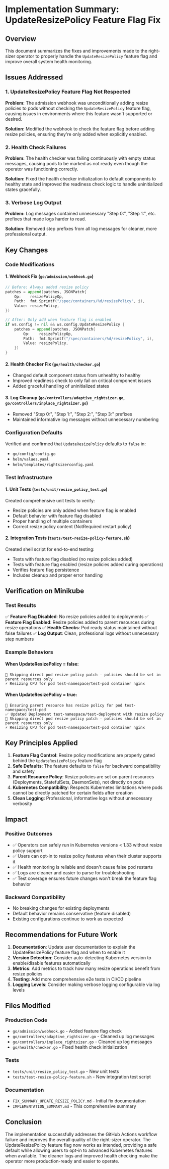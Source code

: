 # Implementation Summary: UpdateResizePolicy Feature Flag Fix

## Overview
This document summarizes the fixes and improvements made to the right-sizer operator to properly handle the `UpdateResizePolicy` feature flag and improve overall system health monitoring.

## Issues Addressed

### 1. UpdateResizePolicy Feature Flag Not Respected
**Problem:** The admission webhook was unconditionally adding resize policies to pods without checking the `UpdateResizePolicy` feature flag, causing issues in environments where this feature wasn't supported or desired.

**Solution:** Modified the webhook to check the feature flag before adding resize policies, ensuring they're only added when explicitly enabled.

### 2. Health Check Failures
**Problem:** The health checker was failing continuously with empty status messages, causing pods to be marked as not ready even though the operator was functioning correctly.

**Solution:** Fixed the health checker initialization to default components to healthy state and improved the readiness check logic to handle uninitialized states gracefully.

### 3. Verbose Log Output
**Problem:** Log messages contained unnecessary "Step 0:", "Step 1:", etc. prefixes that made logs harder to read.

**Solution:** Removed step prefixes from all log messages for cleaner, more professional output.

## Key Changes

### Code Modifications

#### 1. Webhook Fix (`go/admission/webhook.go`)
```go
// Before: Always added resize policy
patches = append(patches, JSONPatch{
    Op:    resizePolicyOp,
    Path:  fmt.Sprintf("/spec/containers/%d/resizePolicy", i),
    Value: resizePolicy,
})

// After: Only add when feature flag is enabled
if ws.config != nil && ws.config.UpdateResizePolicy {
    patches = append(patches, JSONPatch{
        Op:    resizePolicyOp,
        Path:  fmt.Sprintf("/spec/containers/%d/resizePolicy", i),
        Value: resizePolicy,
    })
}
```

#### 2. Health Checker Fix (`go/health/checker.go`)
- Changed default component status from unhealthy to healthy
- Improved readiness check to only fail on critical component issues
- Added graceful handling of uninitialized states

#### 3. Log Cleanup (`go/controllers/adaptive_rightsizer.go`, `go/controllers/inplace_rightsizer.go`)
- Removed "Step 0:", "Step 1:", "Step 2:", "Step 3:" prefixes
- Maintained informative log messages without unnecessary numbering

### Configuration Defaults
Verified and confirmed that `UpdateResizePolicy` defaults to `false` in:
- `go/config/config.go`
- `helm/values.yaml`
- `helm/templates/rightsizerconfig.yaml`

### Test Infrastructure

#### 1. Unit Tests (`tests/unit/resize_policy_test.go`)
Created comprehensive unit tests to verify:
- Resize policies are only added when feature flag is enabled
- Default behavior with feature flag disabled
- Proper handling of multiple containers
- Correct resize policy content (NotRequired restart policy)

#### 2. Integration Tests (`tests/test-resize-policy-feature.sh`)
Created shell script for end-to-end testing:
- Tests with feature flag disabled (no resize policies added)
- Tests with feature flag enabled (resize policies added during operations)
- Verifies feature flag persistence
- Includes cleanup and proper error handling

## Verification on Minikube

### Test Results
✅ **Feature Flag Disabled**: No resize policies added to deployments
✅ **Feature Flag Enabled**: Resize policies added to parent resources during resize operations
✅ **Health Checks**: Pod ready status maintained without false failures
✅ **Log Output**: Clean, professional logs without unnecessary step numbers

### Example Behaviors

#### When UpdateResizePolicy = false:
```
📝 Skipping direct pod resize policy patch - policies should be set in parent resources only
⚡ Resizing CPU for pod test-namespace/test-pod container nginx
```

#### When UpdateResizePolicy = true:
```
📝 Ensuring parent resource has resize policy for pod test-namespace/test-pod
✅ Updated Deployment test-namespace/test-deployment with resize policy
📝 Skipping direct pod resize policy patch - policies should be set in parent resources only
⚡ Resizing CPU for pod test-namespace/test-pod container nginx
```

## Key Principles Applied

1. **Feature Flag Control**: Resize policy modifications are properly gated behind the `UpdateResizePolicy` feature flag
2. **Safe Defaults**: The feature defaults to `false` for backward compatibility and safety
3. **Parent Resource Policy**: Resize policies are set on parent resources (Deployments, StatefulSets, DaemonSets), not directly on pods
4. **Kubernetes Compatibility**: Respects Kubernetes limitations where pods cannot be directly patched for certain fields after creation
5. **Clean Logging**: Professional, informative logs without unnecessary verbosity

## Impact

### Positive Outcomes
- ✅ Operators can safely run in Kubernetes versions < 1.33 without resize policy support
- ✅ Users can opt-in to resize policy features when their cluster supports it
- ✅ Health monitoring is reliable and doesn't cause false pod restarts
- ✅ Logs are cleaner and easier to parse for troubleshooting
- ✅ Test coverage ensures future changes won't break the feature flag behavior

### Backward Compatibility
- No breaking changes for existing deployments
- Default behavior remains conservative (feature disabled)
- Existing configurations continue to work as expected

## Recommendations for Future Work

1. **Documentation**: Update user documentation to explain the UpdateResizePolicy feature flag and when to enable it
2. **Version Detection**: Consider auto-detecting Kubernetes version to enable/disable features automatically
3. **Metrics**: Add metrics to track how many resize operations benefit from resize policies
4. **Testing**: Add more comprehensive e2e tests in CI/CD pipeline
5. **Logging Levels**: Consider making verbose logging configurable via log levels

## Files Modified

### Production Code
- `go/admission/webhook.go` - Added feature flag check
- `go/controllers/adaptive_rightsizer.go` - Cleaned up log messages
- `go/controllers/inplace_rightsizer.go` - Cleaned up log messages
- `go/health/checker.go` - Fixed health check initialization

### Tests
- `tests/unit/resize_policy_test.go` - New unit tests
- `tests/test-resize-policy-feature.sh` - New integration test script

### Documentation
- `FIX_SUMMARY_UPDATE_RESIZE_POLICY.md` - Initial fix documentation
- `IMPLEMENTATION_SUMMARY.md` - This comprehensive summary

## Conclusion

The implementation successfully addresses the GitHub Actions workflow failure and improves the overall quality of the right-sizer operator. The UpdateResizePolicy feature flag now works as intended, providing a safe default while allowing users to opt-in to advanced Kubernetes features when available. The cleaner logs and improved health checking make the operator more production-ready and easier to operate.